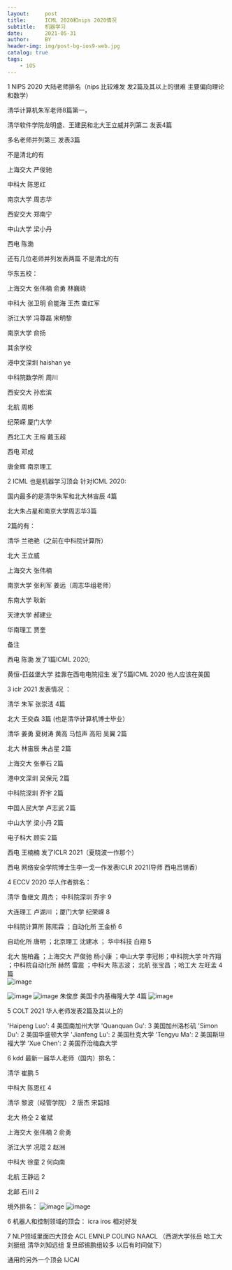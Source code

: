 ```yaml
---
layout:     post
title:      ICML 2020和nips 2020情况
subtitle:   机器学习
date:       2021-05-31
author:     BY
header-img: img/post-bg-ios9-web.jpg
catalog: true
tags:
    - iOS
---
```

1 NIPS 2020 大陆老师排名（nips 比较难发 发2篇及其以上的很难 主要偏向理论和数学）

清华计算机朱军老师8篇第一，

清华软件学院龙明盛、王建民和北大王立威并列第二 发表4篇

多名老师并列第三 发表3篇

不是清北的有

上海交大 严俊驰

中科大 陈恩红

南京大学 周志华

西安交大  郑南宁 

中山大学 梁小丹

西电 陈渤 

还有几位老师并列发表两篇 不是清北的有

华东五校：

上海交大 张伟楠 俞勇 林巍峣

中科大 张卫明 俞能海 王杰 查红军

浙江大学 冯尊磊 宋明黎

南京大学 俞扬

其余学校

港中文深圳 haishan ye

中科院数学所 周川

西安交大  孙宏滨 

北航 周彬

纪荣嵘 厦门大学 

西北工大 王榕 戴玉超

西电 邓成

唐金辉 南京理工 

2 ICML 也是机器学习顶会 针对ICML 2020:

国内最多的是清华朱军和北大林宙辰 4篇 

北大朱占星和南京大学周志华3篇

2篇的有：

清华 兰艳艳（之前在中科院计算所）

北大 王立威 

上海交大 张伟楠 

南京大学 张利军 姜远（周志华组老师）

东南大学 耿新

天津大学 郝建业

华南理工 贾奎

备注

西电 陈渤 发了1篇ICML 2020;

黄恒-匹兹堡大学 挂靠在西电电院招生 发了5篇ICML 2020 他人应该在美国

3  iclr 2021 发表情况 ：

清华 朱军 张崇洁 4篇  

北大 王奕森 3篇  (也是清华计算机博士毕业）

 
清华 姜勇 夏树涛 黄高 马恺声  高阳 吴翼 2篇 

北大 林宙辰 朱占星 2篇 

上海交大 张拳石 2篇

港中文深圳 吴保元 2篇 

中科院深圳 乔宇 2篇

中国人民大学 卢志武 2篇

中山大学 梁小丹 2篇

电子科大 顾实 2篇


西电 王楠楠 发了ICLR 2021（夏晓波一作那个）

西电 网络安全学院博士生李一戈一作发表ICLR 2021(导师 西电吕锡香）



4  ECCV 2020 华人作者排名：

清华 鲁继文 周杰； 中科院深圳 乔宇 9 

大连理工 卢湖川 ；厦门大学 纪荣嵘 8 

中科院计算所 陈煕霖 ；自动化所 王金桥 6

自动化所 唐明 ；北京理工 沈建冰 ； 华中科技 白翔 5

北大 施柏鑫 ；上海交大 严俊驰 杨小康 ；中山大学 李冠彬；中科院大学 叶齐翔 ；中科院自动化所 赫然 雷震 ；中科大 陈志波； 北航 张宝昌 ；哈工大 左旺孟 4篇     
![image](https://user-images.githubusercontent.com/24884878/120218859-eb9b1d80-c26c-11eb-9e78-2a7e361cdfbc.png)



![image](https://user-images.githubusercontent.com/24884878/120147566-705c4c00-c219-11eb-8650-691e353353de.png)
![image](https://user-images.githubusercontent.com/24884878/120151155-7f91c880-c21e-11eb-819f-08a914d23f58.png)
朱俊彦 美国卡内基梅隆大学 4篇
![image](https://user-images.githubusercontent.com/24884878/120218883-f48bef00-c26c-11eb-99c0-26c0ba81d992.png)



5 COLT 2021 华人老师发表2篇及其以上的

'Haipeng Luo': 4 美国南加州大学 
'Quanquan Gu': 3 美国加州洛杉矶
'Simon Du': 2 美国华盛顿大学 
'Jianfeng Lu': 2 美国杜克大学
'Tengyu Ma': 2 美国斯坦福大学 
'Xue Chen': 2 美国乔治梅森大学 

6 kdd 最新一届华人老师（国内）排名：

清华 崔鹏 5

中科大 陈恩红 4 

清华 黎波（经管学院） 2  唐杰 宋韶旭

北大 杨仝 2 崔斌 

上海交大 张伟楠 2  俞勇 

浙江大学 况琨 2 赵洲

中科大 徐童 2 何向南

北航 王静远 2

北邮 石川 2


境外排名：
![image](https://user-images.githubusercontent.com/24884878/120166093-d56e6c80-c22e-11eb-9060-e3824d15cfa5.png)
![image](https://user-images.githubusercontent.com/24884878/120166124-db644d80-c22e-11eb-8e19-3ff4c95da95f.png)

6  机器人和控制领域的顶会：  icra iros 相对好发

7  NLP领域里面四大顶会 ACL EMNLP COLING NAACL （西湖大学张岳 哈工大刘挺组 清华刘知远组 复旦邱锡鹏组较多  以后有时间做下）

  通用的另外一个顶会 IJCAI
